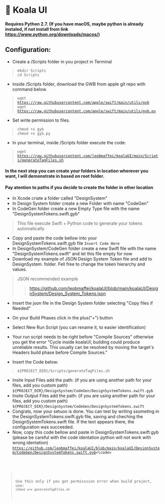 # 🐨 Koala UI

#### Requires Python 2.7. (If you have macOS, maybe python is already instaled, if not install from link https://www.python.org/downloads/macos/)

## Configuration:
- Create a /Scripts folder in you project in Terminal<br>
> <code>mkdir Scripts</code><br>
> <code>cd Scripts</code><br>
- Inside /Scripts folder, download the GWB from apple git repo with command below.<br>
> <code>wget https://raw.githubusercontent.com/apple/swift/main/utils/gyb</code><br>
> <code>wget https://raw.githubusercontent.com/apple/swift/main/utils/gyb.py</code><br>
- Set write permission to files.<br>
> <code>chmod +x gyb</code><br>
> <code>chmod +x gyb.py</code>

- In your terminal, inside /Scripts folder execute the code:
> <code>wget https://raw.githubusercontent.com/leobmaffei/koalaUI/main/Scripts/generateTagFiles.sh</code><br>
#### In the next step you can create your folders in location wherever you want, I will demonstrate in based on root folder.
#### Pay atention to paths if you decide to create the folder in other location
- In Xcode criate a folder called "DesignSystem"
- In Design System folder create a new Folder with name "CodeGen"
- In CodeGen folder create a new Empty Type file with the name "DesignSystemTokens.swift.gyb"
> This file execute Swift + Python code to generate your tokens automatically
- Copy and paste the code bellow into your DesignSystemTokens.swift.gyb file
<code>Insert Code Here</code>
- In DesignSystem/CodeGen folder create a new Swift file with the name "DesignSystemTokens.swift" and let this file empty for now
- Download my example of JSON Design System Token file and add to DesignSystem. folder. Fell free to change the token hierarchy and values.
> JSON recommended example
> > https://github.com/leobmaffei/koalaUI/blob/main/koalaUI/DesignSystem/Design_System_Tokens.json
- Insert the json file in the Design System folder selecting "Copy files if Needed"

- On your Build Phases click in the plus("+") button
- Select New Run Script (you can rename it, to easier identification)
- Your run script needs to be right before "Compile Sources" otherwise you get the error "Cycle inside koalaUI; building could produce unreliable results. This usually can be resolved by moving the target's Headers build phase before Compile Sources."
- Insert the Code below:
> <code>${PROJECT_DIR}/Scripts/generateTagFiles.sh</code>
- Insite Input Files add the path: (if you are using another path for your files, add you custom path)
<code>${PROJECT_DIR}/DesignSystem/CodeGen/DesignSystemTokens.swift.gyb</code>
- Insite Output Files add the path: (if you are using another path for your files, add you custom path)
<code>${PROJECT_DIR}/DesignSystem/CodeGen/DesignSystemTokens.swift</code>
- Congrats, now your setuoo is done. You can test by writing ssometing in the DesignSystemTokens.swift.gyb file, saving and cheching the DesignSystemTokens.swift file. If the text appears there, the configuration was succeeded.
- Now, copy this code bellow and paste in DesignSystemTokens.swift.gyb (please be careful with the code identation python will not work with wrong identation)
<code>https://github.com/leobmaffei/koalaUI/blob/main/koalaUI/DesignSystem/CodeGen/DesignSystemTokens.swift.gyb<\code>


> Use this only if you got permisssion error when build project, use: <code>chmod u+x generateTagFiles.sh</code>

